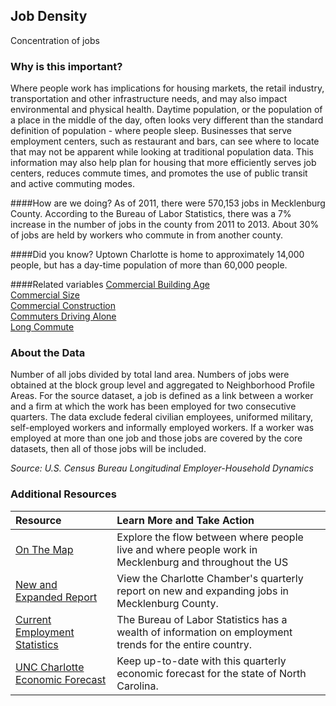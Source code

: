 ## Job Density
Concentration of jobs

### Why is this important?
Where people work has implications for housing markets, the retail industry, transportation and other infrastructure needs, and may also impact environmental and physical health. Daytime population, or the population of a place in the middle of the day, often looks very different than the standard definition of population - where people sleep. Businesses that serve employment centers, such as restaurant and bars, can see where to locate that may not be apparent while looking at traditional population data. This information may also help plan for housing that more efficiently serves job centers, reduces commute times, and promotes the use of public transit and active commuting modes. 

####How are we doing?
As of 2011, there were 570,153 jobs in Mecklenburg County. According to the Bureau of Labor Statistics, there was a 7% increase in the number of jobs in the county from 2011 to 2013. About 30% of jobs are held by workers who commute in from another county. 

####Did you know?
Uptown Charlotte is home to approximately 14,000 people, but has a day-time population of more than 60,000 people.

####Related variables
<a href="javascript:void(0)" onclick="model.metricId = 'm42'">Commercial Building Age</a>  
<a href="javascript:void(0)" onclick="model.metricId = 'm41'">Commercial Size</a>  
<a href="javascript:void(0)" onclick="model.metricId = 'm19'">Commercial Construction</a>  
<a href="javascript:void(0)" onclick="model.metricId = 'm10'">Commuters Driving Alone</a>  
<a href="javascript:void(0)" onclick="model.metricId = 'm33'">Long Commute</a>  

### About the Data 
Number of all jobs divided by total land area. Numbers of jobs were obtained at the block group level and aggregated to Neighborhood Profile Areas. For the source dataset, a job is defined as a link between a worker and a firm at which the work has been employed for two consecutive quarters. The data exclude federal civilian employees, uniformed military, self-employed workers and informally employed workers. If a worker was employed at more than one job and those jobs are covered by the core datasets, then all of those jobs will be included. 

_Source: U.S. Census Bureau Longitudinal Employer-Household Dynamics_

### Additional Resources
|Resource | Learn More and Take Action | 
|:--- | :--- |
|[On The Map](http://onthemap.ces.census.gov/)|Explore the flow between where people live and where people work in Mecklenburg and throughout the US
|[New and Expanded Report](http://charlottechamber.com/eco-dev/charlotte-mecklenburg-new-and-expanded-business/)|View the Charlotte Chamber's quarterly report on new and expanding jobs in Mecklenburg County.
|[Current Employment Statistics](http://www.bls.gov/ces/)| The Bureau of Labor Statistics has a wealth of information on employment trends for the entire country.
|[UNC Charlotte Economic Forecast](http://belkcollege.uncc.edu/business-community/economic-forecast)|Keep up-to-date with this quarterly economic forecast for the state of North Carolina.